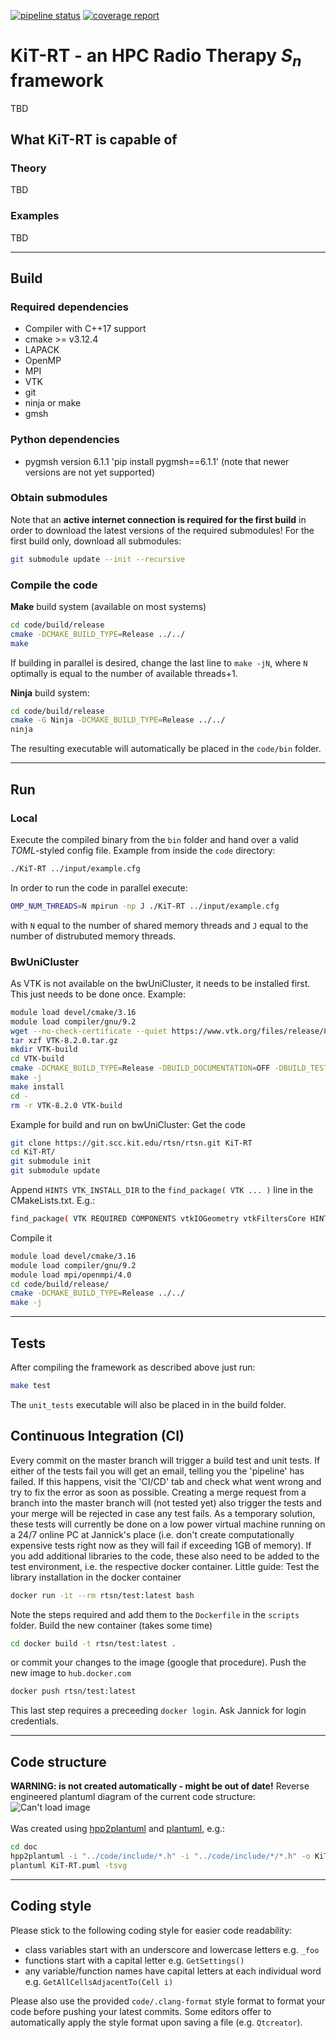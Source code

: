 [![pipeline status](https://git.scc.kit.edu/rtsn/rtsn/badges/master/pipeline.svg)](https://git.scc.kit.edu/rtsn/rtsn/-/commits/master) [![coverage report](https://git.scc.kit.edu/rtsn/rtsn/badges/master/coverage.svg)](https://git.scc.kit.edu/rtsn/rtsn/-/commits/master)

# KiT-RT - an HPC Radio Therapy $`S_n`$ framework
TBD 
## What KiT-RT is capable of
### Theory
TBD
### Examples
TBD

---

## Build
### Required dependencies
 - Compiler with C++17 support
 - cmake >= v3.12.4
 - LAPACK
 - OpenMP
 - MPI
 - VTK
 - git
 - ninja or make
 - gmsh

### Python dependencies
- pygmsh version 6.1.1 'pip install pygmsh==6.1.1' (note that newer versions are not yet supported)


### Obtain submodules
Note that an **active internet connection is required for the first build** in order to download the latest versions of the required submodules!
For the first build only, download all submodules:

```bash
git submodule update --init --recursive
```

### Compile the code
**Make** build system (available on most systems)
 
```bash 
cd code/build/release
cmake -DCMAKE_BUILD_TYPE=Release ../../
make 
```
If building in parallel is desired, change the last line to `make -jN`, where `N` optimally is equal to the number of available threads+1.

**Ninja** build system:

```bash 
cd code/build/release
cmake -G Ninja -DCMAKE_BUILD_TYPE=Release ../../
ninja
```


The resulting executable will automatically be placed in the `code/bin` folder.

---

## Run
### Local
Execute the compiled binary from the `bin` folder and hand over a valid *TOML*-styled config file.
Example from inside the `code` directory:

```bash
./KiT-RT ../input/example.cfg
```

In order to run the code in parallel execute:

```bash
OMP_NUM_THREADS=N mpirun -np J ./KiT-RT ../input/example.cfg
```

with `N` equal to the number of shared memory threads and `J` equal to the number of distrubuted memory threads.

### BwUniCluster
As VTK is not available on the bwUniCluster, it needs to be installed first. This just needs to be done once. Example:
```bash
module load devel/cmake/3.16
module load compiler/gnu/9.2
wget --no-check-certificate --quiet https://www.vtk.org/files/release/8.2/VTK-8.2.0.tar.gz
tar xzf VTK-8.2.0.tar.gz 
mkdir VTK-build
cd VTK-build
cmake -DCMAKE_BUILD_TYPE=Release -DBUILD_DOCUMENTATION=OFF -DBUILD_TESTING=OFF -DCMAKE_INSTALL_PREFIX=~/VTK-install ../VTK-8.2.0
make -j
make install
cd -
rm -r VTK-8.2.0 VTK-build
```

Example for build and run on bwUniCluster:
Get the code
```bash
git clone https://git.scc.kit.edu/rtsn/rtsn.git KiT-RT
cd KiT-RT/
git submodule init
git submodule update
```
Append `HINTS VTK_INSTALL_DIR` to the `find_package( VTK ... )` line in the CMakeLists.txt. E.g.:
```bash
find_package( VTK REQUIRED COMPONENTS vtkIOGeometry vtkFiltersCore HINTS ~/VTK-install )
```

Compile it
```bash
module load devel/cmake/3.16
module load compiler/gnu/9.2
module load mpi/openmpi/4.0
cd code/build/release/
cmake -DCMAKE_BUILD_TYPE=Release ../../
make -j
```

---

## Tests
After compiling the framework as described above just run:

```bash
make test
```

The `unit_tests` executable will also be placed in in the build folder.

## Continuous Integration (CI)
Every commit on the master branch will trigger a build test and unit tests.
If either of the tests fail you will get an email, telling you the 'pipeline' has failed. If this happens, visit the 'CI/CD' tab and check what went wrong and try to fix the error as soon as possible.
Creating a merge request from a branch into the master branch will (not tested yet) also trigger the tests and your merge will be rejected in case any test fails.
As a temporary solution, these tests will currently be done on a low power virtual machine running on a 24/7 online PC at Jannick's place (i.e. don't create computationally expensive tests right now as they will fail if exceeding 1GB of memory).
If you add additional libraries to the code, these also need to be added to the test environment, i.e. the respective docker container.
Little guide:
Test the library installation in the docker container
```bash
docker run -it --rm rtsn/test:latest bash
```
Note the steps required and add them to the `Dockerfile` in the `scripts` folder.
Build the new container (takes some time)
```bash
cd docker build -t rtsn/test:latest .
```
or commit your changes to the image (google that procedure).
Push the new image to `hub.docker.com`
```bash
docker push rtsn/test:latest
```
This last step requires a preceeding `docker login`. Ask Jannick for login credentials.

---

## Code structure
**WARNING: is not created automatically - might be out of date!**
Reverse engineered plantuml diagram of the current code structure: 
![Can't load image](doc/KiT-RT.svg "UML diagram")
<br/><br/>
Was created using [hpp2plantuml](https://github.com/thibaultmarin/hpp2plantuml) and [plantuml](https://plantuml.com/), e.g.:
```bash
cd doc 
hpp2plantuml -i "../code/include/*.h" -i "../code/include/*/*.h" -o KiT-RT.puml
plantuml KiT-RT.puml -tsvg
```

---

## Coding style
Please stick to the following coding style for easier code readability:

 - class variables start with an underscore and lowercase letters e.g. `_foo`
 - functions start with a capital letter e.g. `GetSettings()`
 - any variable/function names have capital letters at each individual word e.g. `GetAllCellsAdjacentTo(Cell i)`

Please also use the provided `code/.clang-format` style format to format your code before pushing your latest commits.
Some editors offer to automatically apply the style format upon saving a file (e.g. `Qtcreator`).
